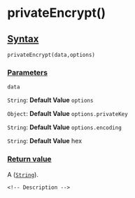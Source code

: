 # privateEncrypt()

<!-- Description -->

## [Syntax]()

    privateEncrypt(data,options)

### [Parameters]()

`data`

`String`: **Default Value** 
`options`

`Object`: **Default Value** 
`options.privateKey`

`String`: **Default Value** 
`options.encoding`

`String`: **Default Value** hex

### [Return value]()

A ([`String`]()).

<!-- ## [Examples]() -->
<!--  -->
    <!-- Description -->
<!--  -->
<!-- ## [See also]() -->
<!--  -->
<!-- -   [link]() -->
